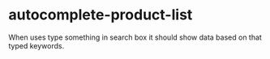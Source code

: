 # autocomplete-product-list
When uses type something in search box it should show data based on that typed keywords. 
